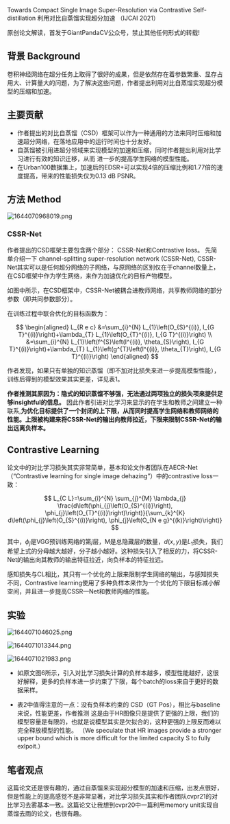 Towards Compact Single Image Super-Resolution via Contrastive Self-distillation 利用对比自蒸馏实现超分加速 （IJCAI 2021）

原创论文解读，首发于GiantPandaCV公众号，禁止其他任何形式的转载!

## 背景 Background

卷积神经网络在超分任务上取得了很好的成果，但是依然存在着参数繁重、显存占用大、计算量大的问题，为了解决这些问题，作者提出利用对比自蒸馏实现超分模型的压缩和加速。


## 主要贡献

* 作者提出的对比自蒸馏（CSD）框架可以作为一种通用的方法来同时压缩和加速超分网络，在落地应用中的运行时间也十分友好。
* 自蒸馏被引用进超分领域来实现模型的加速和压缩，同时作者提出利用对比学习进行有效的知识迁移，从而 进一步的提高学生网络的模型性能。
* 在Urban100数据集上，加速后的EDSR+可以实现4倍的压缩比例和1.77倍的速度提高，带来的性能损失仅为0.13 dB PSNR。

## 方法  Method

![1644070968019.png](https://img-blog.csdnimg.cn/975459c840c1449db82a2e2190b85887.png?x-oss-process=image/watermark,type_d3F5LXplbmhlaQ,shadow_50,text_Q1NETiBA6I-c6I-cQ2hpY2tlbg==,size_20,color_FFFFFF,t_70,g_se,x_16#pic_center)

### CSSR-Net
作者提出的CSD框架主要包含两个部分： CSSR-Net和Contrastive loss。
先简单介绍一下 channel-splitting super-resolution network (CSSR-Net),
CSSR-Net其实可以是任何超分网络的子网络，与原网络的区别仅在于channel数量上，在CSD框架中作为学生网络，来作为加速优化的目标产物模型。

如图中所示，在CSD框架中，CSSR-Net被耦合进教师网络，共享教师网络的部分参数（即共同参数部分）。

在训练过程中联合优化的目标函数为：

$$
\begin{aligned}
L_{R e c} &=\sum_{i}^{N} L_{1}\left(O_{S}^{(i)}, I_{G T}^{(i)}\right)+\lambda_{T} L_{1}\left(O_{T}^{(i)}, I_{G T}^{(i)}\right) \\
&=\sum_{i}^{N} L_{1}\left(f^{S}\left(I^{(i)}, \theta_{S}\right), I_{G T}^{(i)}\right)+\lambda_{T} L_{1}\left(g^{T}\left(I^{(i)}, \theta_{T}\right), I_{G T}^{(i)}\right)
\end{aligned}
$$

作者发现，如果只有单独的知识蒸馏（即不加对比损失来进一步提高模型性能），训练后得到的模型效果其实更差，详见表1。

**作者推测其原因为：隐式的知识蒸馏不够强，无法通过两项独立的损失项来提供足够insightful的信息。**
因此作者引进对比学习来显示的在学生和教师之间建立一种联系,**为优化目标提供了一个封闭的上下限，从而同时提高学生网络和教师网络的性能。上限被构建来将CSSR-Net的输出向教师拉近，下限来限制CSSR-Net的输出远离负样本。**


## Contrastive Learning 

论文中的对比学习损失其实非常简单，基本和论文作者团队在AECR-Net（“Contrastive learning for single image dehazing”）中的contrastive loss一致：

$$
L_{C L}=\sum_{i}^{N} \sum_{j}^{M} \lambda_{j} \frac{d\left(\phi_{j}\left(O_{S}^{(i)}\right), \phi_{j}\left(O_{T}^{(i)}\right)\right)}{\sum_{k}^{K} d\left(\phi_{j}\left(O_{S}^{(i)}\right), \phi_{j}\left(O_{N e g}^{(k)}\right)\right)}
$$

其中，$\phi_{j}$是VGG预训练网络的第$j$层，M是总隐藏层的数量，$d(x,y)$是$L_1$损失，我们希望上式的分母越大越好，分子越小越好。这种损失引入了相反的力，将CSSR-Net的输出向其教师的输出特征拉近，向负样本的特征拉远。

感知损失与CL相比，其只有一个优化的上限来限制学生网络的输出，与感知损失不同，Contrastive learning使用了多种负样本来作为一个优化的下限目标减小解空间，并且进一步提高CSSR—Net和教师网络的性能。


## 实验

![1644071046025.png](https://img-blog.csdnimg.cn/808c9bf9a8df4056ad2d7e0b1d055bf0.png?x-oss-process=image/watermark,type_d3F5LXplbmhlaQ,shadow_50,text_Q1NETiBA6I-c6I-cQ2hpY2tlbg==,size_20,color_FFFFFF,t_70,g_se,x_16#pic_center)

![1644071013344.png](https://img-blog.csdnimg.cn/5d109183ee8f41c2837141ebbe405335.png?x-oss-process=image/watermark,type_d3F5LXplbmhlaQ,shadow_50,text_Q1NETiBA6I-c6I-cQ2hpY2tlbg==,size_20,color_FFFFFF,t_70,g_se,x_16#pic_center)


![1644071021983.png](https://img-blog.csdnimg.cn/1bdddd08748141b2afd8e1556b8aa7ba.png?x-oss-process=image/watermark,type_d3F5LXplbmhlaQ,shadow_50,text_Q1NETiBA6I-c6I-cQ2hpY2tlbg==,size_20,color_FFFFFF,t_70,g_se,x_16#pic_center)

* 如原文图6所示，引入对比学习损失计算的负样本越多，模型性能越好，这很好解释，更多的负样本进一步约束了下限，每个batch的loss来自于更好的数据采样。

* 表2中值得注意的一点：没有负样本约束的 CSD（GT Pos），相比与baseline来说，性能更差，作者推测 这是由于HR图像只是提供了更强的上限，我们的模型容量是有限的，也就是说模型其实是欠拟合的，这种更强的上限反而难以完全释放模型的性能。 （We speculate that HR images provide a stronger upper bound which is more difficult for the limited capacity S to fully exlpoit.）

## 笔者观点

这篇论文还是很有趣的，通过自蒸馏来实现超分模型的加速和压缩，出发点很好，但是性能上的提高感觉不是非常显著，对比学习损失其实和作者团队cvpr21的对比学习去雾基本一致。这篇论文让我想到cvpr20中一篇利用memory unit实现自蒸馏去雨的论文，也很有趣。















